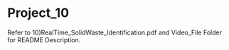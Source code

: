 # Project_10
Refer to 10)RealTime_SolidWaste_Identification.pdf and Video_File Folder for README Description.
